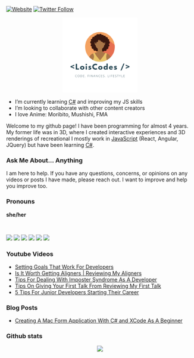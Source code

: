 


[![Website](https://img.shields.io/website?label=Website&color=2A9D8F&labelColor=264653&style=flat-square&url=http%3A%2F%2Fwww.itsmelois.com)](http://www.itsmelois.com)
[![Twitter Follow](https://img.shields.io/twitter/follow/loiscodes?color=f4a261&labelColor=264653&logo=twitter&style=flat-square)](https://twitter.com/intent/follow?original_referer=https%3A%2F%2Fgithub.com%2Floiscodes&screen_name=loiscodes)

<p align="center">
<img width="200" height="200" src="logo/_LoisCodes.png">

</p>

- I’m currently learning [C#](https://github.com/topics/csharp) and improving my JS skills
- I’m looking to collaborate with other content creators
- I love Anime: Moribito, Mushishi, FMA

Welcome to my github page! I have been programming for almost 4 years. My former life was in 3D, where I created interactive experiences and 3D renderings of recreational I mostly work in [JavaScript](https://github.com/topics/javascript) (React, Angular, JQuery) but have been learning [C#](https://github.com/topics/csharp).

### Ask Me About... Anything
I am here to help. If you have any questions, concerns, or opinions on any videos or posts I have made, please reach out. I want to improve and help you improve too.

### Pronouns
__she/her__

<br />

[<img src="https://img.icons8.com/wired/40/264653/youtube.svg" />](https://youtube.com/channel/UCNKMWBhe6U8ZZ2fJSggdzsA) [<img src="https://img.icons8.com/wired/40/264653/facebook.svg" />](http://fb.com/loiscodes) [<img src="https://img.icons8.com/wired/40/264653/instagram.svg" />](http://instagram.com/lois_codes) [<img src="https://img.icons8.com/wired/40/264653/twitter.svg" />](http://twitter.com/loiscodes) [<img src="https://img.icons8.com/windows/45/264653/dev.svg" />](http://dev.to/loiscodes)
  [<img src="https://img.icons8.com/dotty/40/264653/open-resume.png" />](https://drive.google.com/file/d/1b9JqTNtKDfWroMMAN4COt1uaW4DRaqny/view?usp=sharing)


  ### Youtube Videos
<!-- YOUTUBE:START -->
- [Setting Goals That Work For Developers](https://www.youtube.com/watch?v=FtvgUc4tyas)
- [Is It Worth Getting Aligners | Reviewing My Aligners](https://www.youtube.com/watch?v=GH3h37QdSOQ)
- [Tips For Dealing With Imposter Syndrome As A Developer](https://www.youtube.com/watch?v=q2zFkMEL_cM)
- [Tips On Giving Your First Talk From Reviewing My First Talk](https://www.youtube.com/watch?v=fPmzXMyS0fw)
- [5 Tips For Junior Developers Starting Their Career](https://www.youtube.com/watch?v=bkn66AkXy9s)
<!-- YOUTUBE:END -->

  ### Blog Posts
<!-- BLOG-LIST:START -->
- [Creating A Mac Form Application
With C# and XCode As A Beginner](https://dev.to/loiscodes/creating-a-mac-form-application-with-c-and-xcode-as-a-beginner-51ao)
<!-- BLOG-LIST:END -->


### Github stats
<p align="center">
<img src="https://github-readme-stats.vercel.app/api?username=loiscodes">
<br>
</p>
